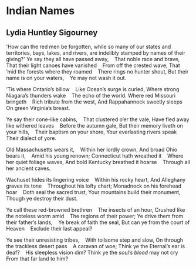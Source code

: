 # Indian Names
## Lydia Huntley Sigourney
'How can the red men be forgotten, while so many of our states and
territories, bays, lakes, and rivers, are indelibly stamped by names of their
giving?'
Ye say they all have passed away,
   That noble race and brave,
That their light canoes have vanished
   From off the crested wave;
That ’mid the forests where they roamed
   There rings no hunter shout,
But their name is on your waters,
   Ye may not wash it out.

’Tis where Ontario’s billow
   Like Ocean’s surge is curled,
Where strong Niagara’s thunders wake
   The echo of the world.
Where red Missouri bringeth
   Rich tribute from the west,
And Rappahannock sweetly sleeps
   On green Virginia’s breast.

Ye say their cone-like cabins,
   That clustered o’er the vale,
Have fled away like withered leaves
   Before the autumn gale,
But their memory liveth on your hills,
   Their baptism on your shore,
Your everlasting rivers speak
   Their dialect of yore.

Old Massachusetts wears it,
   Within her lordly crown,
And broad Ohio bears it,
   Amid his young renown;
Connecticut hath wreathed it
   Where her quiet foliage waves,
And bold Kentucky breathed it hoarse
   Through all her ancient caves.

Wachuset hides its lingering voice
   Within his rocky heart,
And Alleghany graves its tone
   Throughout his lofty chart;
Monadnock on his forehead hoar
   Doth seal the sacred trust,
Your mountains build their monument,
   Though ye destroy their dust.

Ye call these red-browned brethren
   The insects of an hour,
Crushed like the noteless worm amid
   The regions of their power;
Ye drive them from their father’s lands,
   Ye break of faith the seal,
But can ye from the court of Heaven
   Exclude their last appeal?

Ye see their unresisting tribes,
   With toilsome step and slow,
On through the trackless desert pass
   A caravan of woe;
Think ye the Eternal’s ear is deaf?
   His sleepless vision dim?
Think ye the _soul’s blood_ may not cry
   From that far land to him?